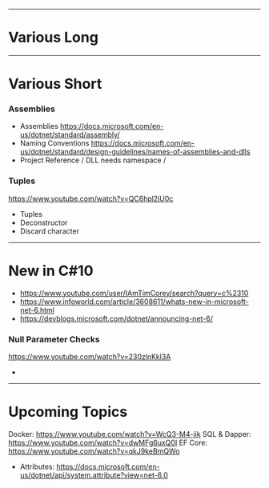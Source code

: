 
---
# Various Long


---
# Various Short



### Assemblies
- Assemblies 
  https://docs.microsoft.com/en-us/dotnet/standard/assembly/
- Naming Conventions
  https://docs.microsoft.com/en-us/dotnet/standard/design-guidelines/names-of-assemblies-and-dlls
- Project Reference / DLL needs namespace / 

### Tuples
https://www.youtube.com/watch?v=QC6hpl2iU0c

- Tuples
- Deconstructor
- Discard character

---
# New in C#10 
- https://www.youtube.com/user/IAmTimCorey/search?query=c%2310
- https://www.infoworld.com/article/3608611/whats-new-in-microsoft-net-6.html
- https://devblogs.microsoft.com/dotnet/announcing-net-6/

### Null Parameter Checks
https://www.youtube.com/watch?v=230zlnKkl3A

- 

---
# Upcoming Topics

Docker: https://www.youtube.com/watch?v=WcQ3-M4-jik
SQL & Dapper: https://www.youtube.com/watch?v=dwMFg6uxQ0I
EF Core: https://www.youtube.com/watch?v=qkJ9keBmQWo


- Attributes: https://docs.microsoft.com/en-us/dotnet/api/system.attribute?view=net-6.0
